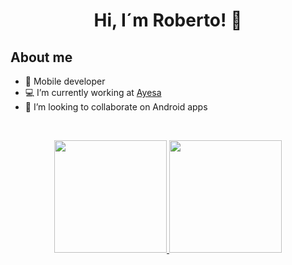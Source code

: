 <div align="center">
<h1 align="center">Hi, I´m Roberto!</a> 👋</h1>
</div>

## About me
- 📲 Mobile developer
- 💻 I’m currently working at [Ayesa](https://www.ayesa.com/)
- 👯 I’m looking to collaborate on Android apps
<br>

<p align="center">
<a href="https://github.com/robertomr99">
  <img height="180em" src="https://github-readme-stats-eight-theta.vercel.app/api?username=robertomr99&show_icons=true&theme=vue-dark&include_all_commits=true&count_private=true"/>
  <img height="180em" src="https://github-readme-stats-eight-theta.vercel.app/api/top-langs/?username=robertomr99&layout=compact&langs_count=8&theme=vue-dark"/>
</a>
</p>
